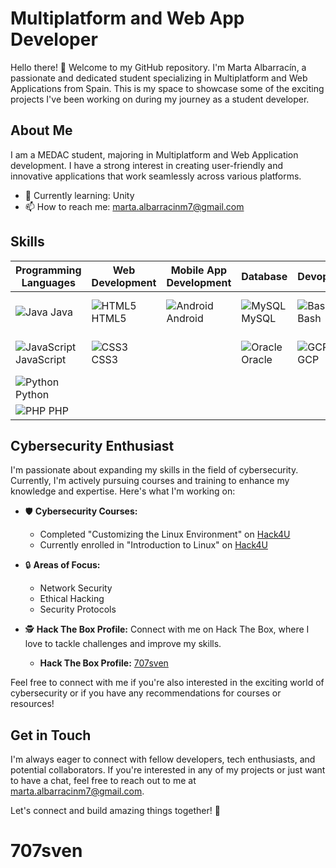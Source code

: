 # Multiplatform and Web App Developer

<!--![Profile Banner](link_to_banner_image)-->
Hello there! 👋 Welcome to my GitHub repository. I'm Marta Albarracín, a passionate and dedicated student specializing in Multiplatform and Web Applications from Spain. This is my space to showcase some of the exciting projects I've been working on during my journey as a student developer.

## About Me

I am a MEDAC student, majoring in Multiplatform and Web Application development. I have a strong interest in creating user-friendly and innovative applications that work seamlessly across various platforms.

- 🌱 Currently learning: Unity
- 📫 How to reach me: marta.albarracinm7@gmail.com
<!--
## Projects

### Project 1: [Project Name]

Brief description of the project, its purpose, and the technologies used. You can also include a screenshot or GIF of the project.

### GitHub Repository: [Link to Repository]
### Live Demo: [Link to Live Demo]

Project 2: [Project Name]

### Brief description of the project, its purpose, and the technologies used. You can also include a screenshot or GIF of the project.

GitHub Repository: [Link to Repository]
Live Demo: [Link to Live Demo]
-->
## Skills

| Programming Languages | Web Development | Mobile App Development | Database       | Devops              | Other          | Version Control  |
|-----------------------|-----------------|------------------------|----------------|---------------------|----------------|------------------|
| ![Java](https://img.icons8.com/color/24/java-coffee-cup-logo--v1.png) Java   | ![HTML5](https://img.icons8.com/color/24/html-5--v1.png) HTML5 | ![Android](https://img.icons8.com/color/24/android-os.png) Android | ![MySQL](https://img.icons8.com/color/24/mysql-logo.png) MySQL | ![Bash](https://img.icons8.com/color/24/bash.png) Bash | ![Linux](https://img.icons8.com/color/24/linux--v1.png) Linux | ![Git](https://img.icons8.com/color/24/git.png) Git |
| ![JavaScript](https://img.icons8.com/color/24/javascript--v1.png) JavaScript | ![CSS3](https://img.icons8.com/color/24/css3.png) CSS3 |                    | ![Oracle](https://img.icons8.com/color/24/oracle-logo.png) Oracle | ![GCP](https://img.icons8.com/color/24/google-cloud.png) GCP  |                | ![GitHub](https://img.icons8.com/material-outlined/24/github.png) GitHub |
| ![Python](https://img.icons8.com/color/24/python--v1.png)Python  |                 |                    |                |                     |                |                  |
| ![PHP](https://img.icons8.com/parakeet/24/php.png) PHP     |                 |                    |                |                     |                |                  |

## Cybersecurity Enthusiast

I'm passionate about expanding my skills in the field of cybersecurity. Currently, I'm actively pursuing courses and training to enhance my knowledge and expertise. Here's what I'm working on:

- 🛡️ **Cybersecurity Courses:**
  - Completed "Customizing the Linux Environment" on [Hack4U](https://hack4u.io/cursos/personalizacion-de-entorno-en-linux/)
  - Currently enrolled in "Introduction to Linux" on [Hack4U](https://hack4u.io/cursos/introduccion-a-linux/)

- 🔒 **Areas of Focus:**
  - Network Security
  - Ethical Hacking
  - Security Protocols

- 🕵️ **Hack The Box Profile:**
  Connect with me on Hack The Box, where I love to tackle challenges and improve my skills.
  - **Hack The Box Profile:** [707sven](https://app.hackthebox.com/users/1350770)

Feel free to connect with me if you're also interested in the exciting world of cybersecurity or if you have any recommendations for courses or resources!

## Get in Touch

I'm always eager to connect with fellow developers, tech enthusiasts, and potential collaborators. If you're interested in any of my projects or just want to have a chat, feel free to reach out to me at marta.albarracinm7@gmail.com.

Let's connect and build amazing things together! 🚀
# 707sven
